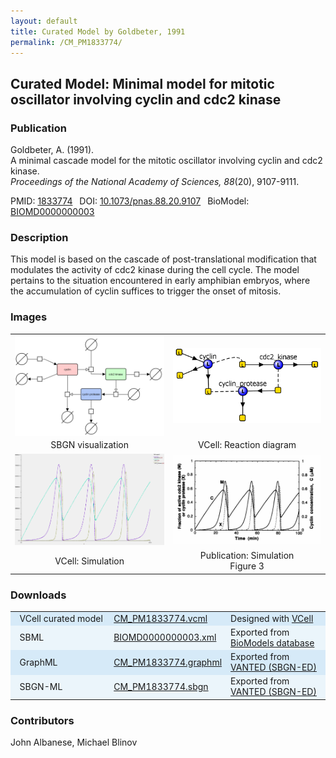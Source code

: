 ```yaml
---
layout: default
title: Curated Model by Goldbeter, 1991
permalink: /CM_PM1833774/
---
```

## Curated Model: Minimal model for mitotic oscillator involving cyclin and cdc2 kinase

### Publication 

Goldbeter, A. (1991). <br />
A minimal cascade model for the mitotic oscillator involving cyclin and cdc2 kinase. <br />
<i> Proceedings of the National Academy of Sciences, 88</i>(20), 9107-9111.

 PMID: <a href="https://www.ncbi.nlm.nih.gov/pubmed/?term=1833774">1833774</a>&ensp; 
 DOI: <a href="https://doi.org/10.1073/pnas.88.20.9107">10.1073/pnas.88.20.9107</a>&ensp;
 BioModel: <a href="https://www.ebi.ac.uk/biomodels/BIOMD0000000003">BIOMD0000000003</a><br />

### Description
This model is based on the cascade of post-translational modification that modulates the activity of cdc2 kinase during the cell cycle. The model pertains to the situation encountered in early amphibian embryos, where the accumulation of cyclin suffices to trigger the onset of mitosis. 

### Images
<center>
 <table> 
 <td align="center" width="400"><a href="https://modelbricks.github.io/images/SBGNfiles/CM_MinMitOscil_SBGN.PNG"><img width="350" align="center" src="/images/SBGNfiles/CM_MinMitOscil_SBGN.PNG"/></a></td>
  <td align="center" width="400"><a href="https://modelbricks.github.io/images/Vcellimages/CM_MinMitOscil_VCellReactionDiagram.PNG"><img width="350" align="center" src="/images/Vcellimages/CM_MinMitOscil_VCellReactionDiagram.PNG"/></a></td>
 <tr class="spaceUnder">
   <td align="center"> SBGN visualization</td>
   <td align="center"> VCell: Reaction diagram</td>
 </tr>
 <tr>
   <td align="center" width="400"><a href="https://modelbricks.github.io/images/Vcellimages/CM_MinMitOscil_VCellSimulation.PNG"><img width="350" src="/images/Vcellimages/CM_MinMitOscil_VCellSimulation.PNG"/></a></td>
   <td align="center" width="400"><a href="https://modelbricks.github.io/images/publications/CM_PM1833774_Sim.PNG"><img width="350" src="/images/publications/CM_PM1833774_Sim.PNG"/></a></td>
 </tr>
 <tr>
  <td align="center"> VCell: Simulation</td>
  <td align="center"> Publication: Simulation <br /> Figure 3</td>
 </tr>
 </table>
</center>
 
### Downloads
<center>
 <table>
  <td width="33%" bgcolor="#D6EAF8">&nbsp; VCell curated model </td>
  <td width="33%" bgcolor="#D6EAF8"><a href="/modelbricks/VCML_SBMLfiles/CM_PM1833774.vcml">CM_PM1833774.vcml</a></td>
  <td width="33%" bgcolor="#D6EAF8"> Designed with <a href="http://vcell.org"> VCell</a></td>
  <tr>
   <td bgcolor="#EBF5FB">&nbsp; SBML </td>
   <td bgcolor="#EBF5FB"><a href="/modelbricks/VCML_SBMLfiles/BIOMD0000000003.xml">BIOMD0000000003.xml</a></td>
   <td bgcolor="#EBF5FB"> Exported from <a href="https://www.ebi.ac.uk/biomodels/BIOMD0000000003">BioModels database</a></td>
  </tr>
  <tr>
   <td bgcolor="#D6EAF8">&nbsp; GraphML </td>
   <td bgcolor="#D6EAF8"><a href="/modelbricks/SBGNexecutablefiles/CM_PM1833774.graphml">CM_PM1833774.graphml</a></td>
   <td bgcolor="#D6EAF8"> Exported from <a href="https://immersive-analytics.infotech.monash.edu/vanted/addons/sbgn-ed/">VANTED (SBGN-ED)</a></td>
  </tr>
  <tr>
   <td bgcolor="#EBF5FB">&nbsp; SBGN-ML </td>
   <td bgcolor="#EBF5FB"><a href="/modelbricks/SBGNexecutablefiles/CM_PM1833774.sbgn">CM_PM1833774.sbgn</a></td>
   <td bgcolor="#EBF5FB"> Exported from <a href="https://immersive-analytics.infotech.monash.edu/vanted/addons/sbgn-ed/">VANTED (SBGN-ED)</a></td>
  </tr>
 </table>
</center>
 
### Contributors
John Albanese, Michael Blinov
